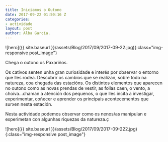 ```yaml
---
title: Iniciamos o Outono
date: 2017-09-22 01:50:16 Z
categories:
- actividade
layout: post
author: Alba García.
---
```


![hero]({{ site.baseurl }}/assets/Blog/2017/09/2017-09-22.jpg){:class="img-responsive post_image"}
<br>

Chega o outono os Paxariños.

Os cativos senten unha gran curiosidade e interés por observar o entorno que lles rodea. Descubrir os cambios que se realizan, sobre todo na natureza, coa chegada das estacións.
Os distintos elementos que aparecen no outono como as novas prendas de vestir, as follas caen, o vento, a choiva...chaman a atención dos pequenos, o que lles incita a investigar, experimentar, coñecer e aprender os principais acontecementos que surxen nesta estación.

Nesta actividade podemos observar como os nenos/as manipulan e experimetan con algunhas riquezas da natureza.ç

![hero]({{ site.baseurl }}/assets/Blog/2017/09/2017-09-222.jpg){:class="img-responsive post_image"}
<br>